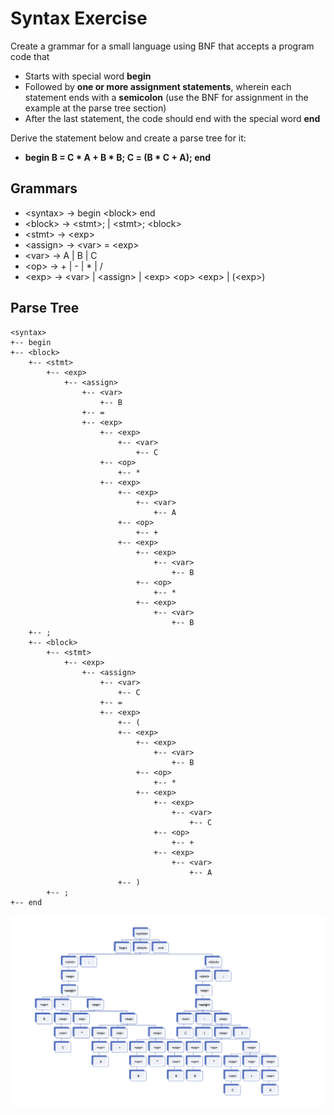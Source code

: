 # Syntax Exercise

Create a grammar for a small language using BNF that accepts a program code that
* Starts with  special word **begin**
* Followed by **one or more assignment statements**, wherein each statement ends with a **semicolon** (use the BNF for assignment in the example at the parse tree section)
* After the last statement, the code should end with the special word **end**

Derive the statement below and create a parse tree for it:
* **begin B = C * A + B * B; C = (B * C + A); end**


## Grammars
* &lt;syntax&gt; -> begin &lt;block&gt; end
* &lt;block&gt; -> &lt;stmt&gt;; | &lt;stmt&gt;; &lt;block&gt;
* &lt;stmt&gt; -> &lt;exp&gt;
* &lt;assign&gt; -> &lt;var&gt; = &lt;exp&gt;
* &lt;var&gt; -> A | B | C
* &lt;op&gt; -> + | - | * | /
* &lt;exp&gt; -> &lt;var&gt; | &lt;assign&gt; | &lt;exp&gt; &lt;op&gt; &lt;exp&gt; | (&lt;exp&gt;)


## Parse Tree
```
<syntax>
+-- begin
+-- <block>
    +-- <stmt>
        +-- <exp>
            +-- <assign>
                +-- <var>
                    +-- B
                +-- =
                +-- <exp>
                    +-- <exp>
                        +-- <var>
                            +-- C
                    +-- <op>
                        +-- *
                    +-- <exp>
                        +-- <exp>
                            +-- <var>
                                +-- A
                        +-- <op>
                            +-- +
                        +-- <exp>
                            +-- <exp>
                                +-- <var>
                                    +-- B
                            +-- <op>
                                +-- *
                            +-- <exp>
                                +-- <var>
                                    +-- B
    +-- ;
    +-- <block>
        +-- <stmt>
            +-- <exp>
                +-- <assign>
                    +-- <var>
                        +-- C
                    +-- =
                    +-- <exp>
                        +-- (
                        +-- <exp>
                            +-- <exp>
                                +-- <var>
                                    +-- B
                            +-- <op>
                                +-- *
                            +-- <exp>
                                +-- <exp>
                                    +-- <var>
                                        +-- C
                                +-- <op>
                                    +-- +
                                +-- <exp>
                                    +-- <var>
                                        +-- A
                        +-- )
        +-- ;
+-- end
```

![Parse Tree](https://github.com/CMSC124-SAT-SEM1-2021/Eigram-code/blob/ac761277839cb34cce6bc0b028b19df08d76085d/Parse%20Tree.png)
